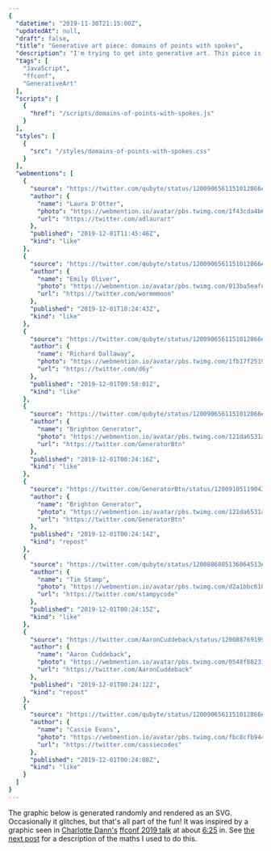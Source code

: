 ```yaml
---
{
  "datetime": "2019-11-30T21:15:00Z",
  "updatedAt": null,
  "draft": false,
  "title": "Generative art piece: domains of points with spokes",
  "description": "I'm trying to get into generative art. This piece is an effort to duplicate some art I saw in a recent presentation.",
  "tags": [
    "JavaScript",
    "ffconf",
    "GenerativeArt"
  ],
  "scripts": [
    {
      "href": "/scripts/domains-of-points-with-spokes.js"
    }
  ],
  "styles": [
    {
      "src": "/styles/domains-of-points-with-spokes.css"
    }
  ],
  "webmentions": [
    {
      "source": "https://twitter.com/qubyte/status/1200906561151012866#favorited-by-2433512185",
      "author": {
        "name": "Laura D'Otter",
        "photo": "https://webmention.io/avatar/pbs.twimg.com/1f43cda4b63b40f9436a28fa298cb5dd8291b9d7173f5b6005dc9ce0441891ac.jpg",
        "url": "https://twitter.com/adlaurart"
      },
      "published": "2019-12-01T11:45:46Z",
      "kind": "like"
    },
    {
      "source": "https://twitter.com/qubyte/status/1200906561151012866#favorited-by-53186775",
      "author": {
        "name": "Emily Oliver",
        "photo": "https://webmention.io/avatar/pbs.twimg.com/013ba5eafe6540b7db30ec802399514e476695073653d5b81cf0b3e606046381.jpg",
        "url": "https://twitter.com/wormmmoon"
      },
      "published": "2019-12-01T10:24:43Z",
      "kind": "like"
    },
    {
      "source": "https://twitter.com/qubyte/status/1200906561151012866#favorited-by-60093",
      "author": {
        "name": "Richard Dallaway",
        "photo": "https://webmention.io/avatar/pbs.twimg.com/1fb17f2519e42dbb81bc6668d776e6802d1096648746a552210d963e8b9044c8.jpg",
        "url": "https://twitter.com/d6y"
      },
      "published": "2019-12-01T09:58:01Z",
      "kind": "like"
    },
    {
      "source": "https://twitter.com/qubyte/status/1200906561151012866#favorited-by-1194566399974400000",
      "author": {
        "name": "Brighton Generator",
        "photo": "https://webmention.io/avatar/pbs.twimg.com/121da6531a0da2e2bebb330da861abc6c3a953febb15b60892ef93950b34aab5.jpg",
        "url": "https://twitter.com/GeneratorBtn"
      },
      "published": "2019-12-01T00:24:16Z",
      "kind": "like"
    },
    {
      "source": "https://twitter.com/GeneratorBtn/status/1200910511904378882",
      "author": {
        "name": "Brighton Generator",
        "photo": "https://webmention.io/avatar/pbs.twimg.com/121da6531a0da2e2bebb330da861abc6c3a953febb15b60892ef93950b34aab5.jpg",
        "url": "https://twitter.com/GeneratorBtn"
      },
      "published": "2019-12-01T00:24:14Z",
      "kind": "repost"
    },
    {
      "source": "https://twitter.com/qubyte/status/1200886805136064513#favorited-by-458265888",
      "author": {
        "name": "Tim Stamp",
        "photo": "https://webmention.io/avatar/pbs.twimg.com/d2a1bbc610c7ecda76c51d4699843515145353af4bcf908ef7507b0a4ee1ecff.jpg",
        "url": "https://twitter.com/stampycode"
      },
      "published": "2019-12-01T00:24:15Z",
      "kind": "like"
    },
    {
      "source": "https://twitter.com/AaronCuddeback/status/1200887691992354818",
      "author": {
        "name": "Aaron Cuddeback",
        "photo": "https://webmention.io/avatar/pbs.twimg.com/0548f88231594957b156bd5b0c9e3b832930f8a47d892a7b1003c8ecc3828710.jpg",
        "url": "https://twitter.com/AaronCuddeback"
      },
      "published": "2019-12-01T00:24:12Z",
      "kind": "repost"
    },
    {
      "source": "https://twitter.com/qubyte/status/1200906561151012866#favorited-by-758598429115310080",
      "author": {
        "name": "Cassie Evans",
        "photo": "https://webmention.io/avatar/pbs.twimg.com/fbc8cfb944e0686b180261f4e6c08c1581fbebd3ceff683052ef8cf604ba539d.jpg",
        "url": "https://twitter.com/cassiecodes"
      },
      "published": "2019-12-01T00:24:08Z",
      "kind": "like"
    }
  ]
}
---
```

The graphic below is generated randomly and rendered as an SVG. Occasionally it
glitches, but that's all part of the fun! It was inspired by a graphic seen in
[Charlotte Dann's][charlotte-dann] [ffconf 2019 talk][talk] at about [6:25][625]
in. See [the next post][next] for a description of the maths I used to do this.

[charlotte-dann]: https://charlottedann.com/
[talk]: https://www.youtube.com/watch?v=BZNKLvqh8ts&list=PLXmT1r4krsTrR6khetJSVQqulyFbxmZNG
[625]: https://www.youtube.com/watch?v=BZNKLvqh8ts&list=PLXmT1r4krsTrR6khetJSVQqulyFbxmZNG&t=385
[next]: /blog/the-maths-of-domains-of-points-with-spokes
